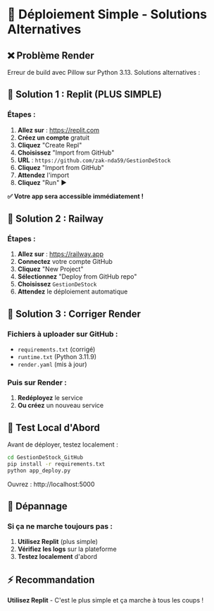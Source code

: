 # 🚀 Déploiement Simple - Solutions Alternatives

## ❌ Problème Render
Erreur de build avec Pillow sur Python 3.13. Solutions alternatives :

## 🎯 Solution 1 : Replit (PLUS SIMPLE)

### Étapes :
1. **Allez sur** : https://replit.com
2. **Créez un compte** gratuit
3. **Cliquez** "Create Repl"
4. **Choisissez** "Import from GitHub"
5. **URL** : `https://github.com/zak-nda59/GestionDeStock`
6. **Cliquez** "Import from GitHub"
7. **Attendez** l'import
8. **Cliquez** "Run" ▶️

**✅ Votre app sera accessible immédiatement !**

## 🎯 Solution 2 : Railway

### Étapes :
1. **Allez sur** : https://railway.app
2. **Connectez** votre compte GitHub
3. **Cliquez** "New Project"
4. **Sélectionnez** "Deploy from GitHub repo"
5. **Choisissez** `GestionDeStock`
6. **Attendez** le déploiement automatique

## 🎯 Solution 3 : Corriger Render

### Fichiers à uploader sur GitHub :
- `requirements.txt` (corrigé)
- `runtime.txt` (Python 3.11.9)
- `render.yaml` (mis à jour)

### Puis sur Render :
1. **Redéployez** le service
2. **Ou créez** un nouveau service

## 📱 Test Local d'Abord

Avant de déployer, testez localement :

```bash
cd GestionDeStock_GitHub
pip install -r requirements.txt
python app_deploy.py
```

Ouvrez : http://localhost:5000

## 🔧 Dépannage

### Si ça ne marche toujours pas :
1. **Utilisez Replit** (plus simple)
2. **Vérifiez les logs** sur la plateforme
3. **Testez localement** d'abord

## ⚡ Recommandation

**Utilisez Replit** - C'est le plus simple et ça marche à tous les coups !
